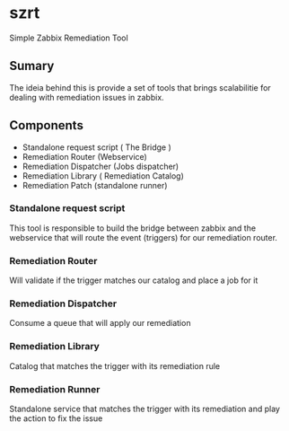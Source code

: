 # szrt
Simple Zabbix Remediation Tool

## Sumary
The ideia behind this is provide a set of tools that brings scalabilitie
for dealing with remediation issues in zabbix.

## Components
* Standalone request script ( The Bridge )
* Remediation Router (Webservice)
* Remediation Dispatcher (Jobs dispatcher)
* Remediation Library ( Remediation Catalog)
* Remediation Patch (standalone runner)
 
### Standalone request script
This tool is responsible to build the bridge between zabbix and the webservice
that will route the event (triggers) for our remediation router.

### Remediation Router
Will validate if the trigger matches our catalog and place a job for it

### Remediation Dispatcher
Consume a queue that will apply our remediation

### Remediation Library
Catalog that matches the trigger with its remediation rule

### Remediation Runner
Standalone service that matches the trigger with its remediation and
play the action to fix the issue
